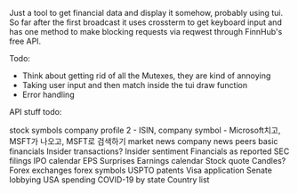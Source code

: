 Just a tool to get financial data and display it somehow, probably using tui. So far after the first broadcast it uses crossterm to get keyboard input and has one method to make blocking requests via reqwest through FinnHub's free API.

Todo: 

- Think about getting rid of all the Mutexes, they are kind of annoying
- Taking user input and then match inside the tui draw function
- Error handling

API stuff todo:

stock symbols
company profile 2 - ISIN, company symbol - Microsoft치고, MSFT가 나오고, MSFT로 검색하기
market news
company news
peers
basic financials
Insider transactions?
Insider sentiment
Financials as reported
SEC filings
IPO calendar
EPS Surprises
Earnings calendar
Stock quote
Candles?
Forex exchanges
forex symbols
USPTO patents
Visa application
Senate lobbying
USA spending
COVID-19 by state
Country list